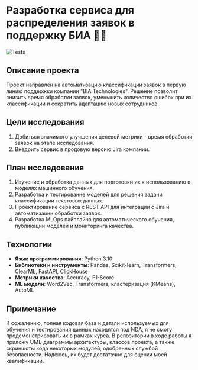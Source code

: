 # Разработка сервиса для распределения заявок в поддержку БИА 👨‍💻
![Tests](https://github.com/wilfordaf/AI-2024-1_Sem/actions/workflows/tests.yml/badge.svg)
## Описание проекта
Проект направлен на автоматизацию классификации заявок в первую линию поддержки компании "BIA Technologies". Решение позволит снизить время обработки заявок, уменьшить количество ошибок при их классификации и сократить адаптацию новых сотрудников.
## Цели исследования
1. Добиться значимого улучшения целевой метрики - время обработки заявок на этапе исследования.
2. Внедрить сервис в продовую версию Jira компании.
## План исследования
1. Изучение и обработка данных для подготовки их к использованию в моделях машинного обучения.
2. Разработка и тестирование моделей для решения задачи классификации текстовых данных.
3. Проектирование сервиса с REST API для интеграции с Jira и автоматизации обработки заявок.
4. Разработка MLOps пайплайна для автоматического обучения, публикации моделей и мониторинга качества.
## Технологии
- **Язык программирования**: Python 3.10
- **Библиотеки и инструменты**: Pandas, Scikit-learn, Transformers, ClearML, FastAPI, ClickHouse
- **Метрики качества**: Accuracy, F1-Score
- **ML модели**: Word2Vec, Transformers, кластеризация (KMeans), AutoML
## Примечание
К сожалению, полная кодовая база и детали используемых для обучения и тестирования данных находятся под NDA, я не смогу продемонстрировать их в рамках курса. В репозитории в ходе работы я приложу UML-диаграммы архитектуры, классов проекта, а также скриншоты кода некоторых модулей, одобренных службой безопасности. Надеюсь, их будет достаточно для оценки моей квалификации.